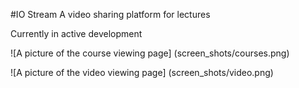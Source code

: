 #IO Stream
A video sharing platform for lectures

Currently in active development

![A picture of the course viewing page] (screen_shots/courses.png)

![A picture of the video viewing page] (screen_shots/video.png)
